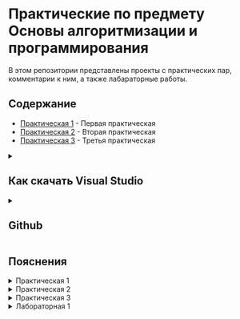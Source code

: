 # Практические по предмету Основы алгоритмизации и программирования

В этом репозитории представлены проекты с практических пар, комментарии к ним, а также лабараторные работы.

## Содержание

- [Практическая 1](./Practice1/) - Первая практическая
- [Практическая 2](./Practice2/) - Вторая практическая
- [Практическая 3](./Practice3/) - Третья практическая


<details>
<summary><h2>Как скачать Visual Studio</h2></summary>
  Переходим по <a href="https://visualstudio.microsoft.com/downloads/">ссылке</a> и скачиваем БЕСПЛАТНУЮ версию Visual Studio.
<img width="60%" height="auto" alt="изображение" src="https://github.com/user-attachments/assets/5f680a4c-cf29-48a3-a0dd-17cddbd232d4" />
</details>

<details>
<summary><h2>Github</h2></summary>
 Выберете Git в верхней панели, затем создать репозитоий Git.
  
  <img  width="60%" height="auto" alt="изображение" src="https://github.com/user-attachments/assets/5e06563a-bf4a-405d-b372-38640ee9d018" />


Затем заходите в свой аккаунт гитхаба и выставляете нужные настройки. Не делайте репозиторий приватным - я не смогу его посмотреть.
 
  <img  width="60%" height="auto" alt="изображение" src="https://github.com/user-attachments/assets/1e845414-4185-41e5-aa02-765680d59531" />

</details>

  
## Пояснения
<details>
<summary>Практическая 1 </summary>

## 1. Приветствие

```csharp
Console.WriteLine("Добро пожаловать в кофейню!");
```

- **Console** - встроенный класс в C# для работы с консолью (окно вывода программы).
- **.** (точка) - оператор доступа, позволяющий вызвать метод у объекта.
- **WriteLine** - метод класса Console для вывода текста с переходом на новую строку.
- **("Добро пожаловать в кофейню!")** - аргумент (строка текста в двойных кавычках), передаваемый методу.
- **;** (точка с запятой) - обязательный символ окончания оператора.

**Что происходит:** Программа выводит приветственное сообщение и переходит на новую строку.

## 2. Запрос имени клиента

```csharp
Console.Write("\nКак ваше имя? ");
string customerName = Console.ReadLine();
```

- **Console.Write** - метод для вывода текста без перехода на новую строку.
- **"\n"** - escape-последовательность для перевода строки (новая строка).
- **string** - тип данных для хранения текста (строки).
- **customerName** - переменная для сохранения введенного имени.
- **Console.ReadLine()** - метод для чтения строки ввода от пользователя.
- **=** - оператор присваивания, помещающий значение справа в переменную слева.

**Что происходит:** Программа выводит вопрос, ждет ввода имени и сохраняет его в переменной.

## 3. Определение констант - цен и налога

```csharp
const double CoffeePrice = 250.0;
const double TeaPrice = 150.0;
const double CroissantPrice = 100.0;
const double CakePrice = 300.0;
const double Nalog = 0.2;
```

- **const** - ключевое слово для объявления константы (неизменяемое значение).
- **double** - тип данных для дробных чисел (чисел с плавающей запятой).
- **CoffeePrice** и т.д. - имена констант (по соглашению с заглавной буквы).
- **Nalog** - константа для ставки налога (0.2 = 20%).

**Что происходит:** Создаются константы для цен товаров и налога, чтобы их можно было легко изменить в одном месте.

## 4. Объявление переменных для хранения количества товаров

```csharp
byte coffeeCups = 0;
sbyte croissants = 0;
short cakes = 0;
```

- **byte** - тип данных для целых чисел от 0 до 255 (экономит память).
- **sbyte** - знаковый байт (от -128 до 127), хотя для количества товаров лучше использовать беззнаковые типы.
- **short** - тип для целых чисел от -32,768 до 32,767.
- **= 0** - инициализация переменных нулем.

**Что происходит:** Объявляются переменные для количества заказанных товаров, инициализированные нулями.

## 5. Простой ввод количества товаров

```csharp
Console.WriteLine("\n=== Оформление заказа ===");
Console.Write("Сколько чашек кофе? ");
coffeeCups = Convert.ToByte(Console.ReadLine());
Console.Write("Сколько чашек чая? ");
byte teaCups = Convert.ToByte(Console.ReadLine());
Console.Write("Сколько круассанов? ");
croissants = Convert.ToSByte(Console.ReadLine());
Console.Write("Сколько кусков торта? ");
cakes = Convert.ToInt16(Console.ReadLine());
```

- **Console.WriteLine** - вывод заголовка с новой строкой.
- **Convert.ToByte**, **Convert.ToSByte**, **Convert.ToInt16** - методы преобразования строки ввода в соответствующий числовой тип.
- **Console.ReadLine()** - чтение ввода пользователя как строки.

**Что происходит:** Программа запрашивает количества товаров, преобразует ввод в числа и сохраняет в переменные.

## 6. Вычисление стоимости заказа

```csharp
double coffeeTotal = coffeeCups * CoffeePrice;
double teaTotal = teaCups * TeaPrice;
double croissantTotal = croissants * CroissantPrice;
double cakeTotal = cakes * CakePrice;
double subtotal = coffeeTotal + teaTotal + croissantTotal + cakeTotal;
double taxAmount = subtotal * Nalog;
double total = subtotal + taxAmount;
```

- **double** - тип для дробных чисел.
- ***** - оператор умножения.
- **+** - оператор сложения.
- **subtotal** - промежуточная сумма без налога.
- **taxAmount** - сумма налога.
- **total** - итоговая сумма с налогом.

**Что происходит:** Вычисляется стоимость каждого товара, суммируется промежуточный итог, добавляется налог и рассчитывается общая сумма.

## 7. Дополнительные данные

```csharp
DateTime orderTime = DateTime.Now;
```

- **DateTime** - класс для работы с датой и временем.
- **Now** - свойство, возвращающее текущее время.
- **orderTime** - переменная для хранения времени заказа.

**Что происходит:** Сохраняется текущее время для отображения в чеке.

## 8. Вывод информации о заказе

```csharp
Console.WriteLine("\n" + new string('=', 40));
Console.WriteLine($"Время: {orderTime:HH:mm:ss}");
Console.WriteLine($"Клиент: {customerName}");
Console.WriteLine("\n" + new string('=', 40));
if (coffeeCups > 0)
    Console.WriteLine($"Кофе: {coffeeCups} шт. - {coffeeTotal:F2} руб");
if (teaCups > 0)
    Console.WriteLine($"Чай: {teaCups} шт. - {teaTotal:F2} руб");
if (croissants > 0)
    Console.WriteLine($"Круассаны: {croissants} шт. - {croissantTotal:F2} руб");
if (cakes > 0)
    Console.WriteLine($"Торт: {cakes} шт. - {cakeTotal:F2} руб");
Console.WriteLine($"Промежуточный итог: {subtotal:F2} руб");
Console.WriteLine($"Налог (20%): {taxAmount:F2} руб");
Console.WriteLine($"Итого: {total:F2} руб");
```

- **new string('=', 40)** - создание строки из 40 символов '=' для разделителя.
- **$** - интерполированная строка для вставки значений переменных.
- **{orderTime:HH:mm:ss}** - формат вывода времени (часы:минуты:секунды).
- **if** - условный оператор, выводит только заказанные товары.
- **{... :F2}** - формат вывода числа с 2 знаками после запятой.

**Что происходит:** Выводится чек с временем, именем клиента, списком заказанных товаров, итогами и налогом.

## 9. Процесс оплаты с проверкой

```csharp
double payment = 0;
double remainingAmount = total;
while (remainingAmount > 0)
{
    Console.WriteLine($"Осталось внести: {remainingAmount:F2} руб");
    Console.Write("Введите сумму для оплаты: ");
    double currentPayment = Convert.ToDouble(Console.ReadLine());
    payment += currentPayment;
    remainingAmount = total - payment;
    if (remainingAmount > 0)
    {
        Console.WriteLine($"Внесено: {payment:F2} руб");
    }
}
```

- **while** - цикл, выполняющийся пока условие истинно (осталось доплатить).
- **Convert.ToDouble** - преобразование ввода в дробное число.
- **+=** - составной оператор присваивания (прибавление к payment).
- **if** - проверка, выводится ли сообщение о внесенной сумме.

**Что происходит:** Цикл запрашивает платежи, пока не внесена полная сумма, обновляя остаток.

## 10. Расчет сдачи

```csharp
double change = payment - total;
```

- **change** - переменная для хранения сдачи (разница между внесенным и итогом).

**Что происходит:** Рассчитывается сумма сдачи (если внесено больше, чем нужно).

## 11. Финальный чек

```csharp
Console.WriteLine($"\nОбщая сумма: {total:F2} руб");
Console.WriteLine($"Внесено: {payment:F2} руб");
if (change > 0)
{
    Console.WriteLine($"Сдача: {change:F2} руб");
}
else
{
    Console.WriteLine("Оплачено точно");
}
```

- **if-else** - проверка, есть ли сдача, и вывод соответствующего сообщения.

**Что происходит:** Выводится финальный чек с суммами и сдачей.

## 12. Прощание

```csharp
Console.WriteLine("\nСпасибо за заказ! Приходите ещё!");
Console.ReadLine();
```

- **Console.ReadLine()** - ожидание нажатия Enter перед закрытием программы.

**Что происходит:** Выводится прощальное сообщение, и программа ждет, чтобы пользователь мог прочитать результат.

</details> <details> <summary>Практическая 2</summary>

**Цель**: Закрепить работу с типами данных, переменными, преобразованием типов, простыми арифметическими и логическими операциями.
## 1. Приветствие

```csharp
Console.WriteLine("Добро пожаловать в кофейню!");
```

- **Console** – Это класс (встроенный "инструмент") в C#, который представляет окно консоли (чёрное окошко, где запускается программа). Класс – это как набор готовых функций для работы с чем-либо, в данном случае – с консолью.
- **.** (точка) – Оператор доступа. Он говорит: "Возьми объект Console и вызови у него метод, который я укажу дальше". Это как сказать "Возьми отвертку (Console) и выбери нужную биту (метод после точки)".
- **WriteLine** – Это метод (действие или команда) класса Console. Его задача – вывести переданный ему текст (или данные) на экран и перейти на новую строку (Line). Следующее сообщение будет выводиться уже с новой строки.
- **("Добро пожаловать в кофейню!")** – В скобках мы передаем аргумент (параметр) методу WriteLine. В данном случае аргумент – это строка текста, которую нужно вывести. Строки в C# всегда заключаются в двойные кавычки `" "`.
- **;** (точка с запятой) – Обязательный символ, который сообщает компилятору (программе, которая переводит наш код в машинный), что команда (оператор) закончена. Почти каждая команда в C# должна заканчиваться точкой с запятой.

**Итог строки:** Компьютер, выполняя эту команду, выводит на экран фразу "Добро пожаловать в кофейню!" и переводит курсор на следующую строку.

## 2. Запрос имени клиента

```csharp
Console.Write("\nКак ваше имя? ");
```

- **Write** – Это тоже метод класса Console. Он очень похож на WriteLine, но с одним ключевым отличием: он не переходит на новую строку после вывода. Курсор останется в конце выведенного текста.
- **"\n"** – Это специальный символ, называемый "escape-последовательность". `\n` означает перевод строки (новую строку, New Line). Он вставляется прямо в строку и заставляет консоль перейти на новую строку до вывода основного текста. Мы используем его здесь, чтобы сделать отступ от предыдущего приветствия для красоты.
- Пробел после `?` тоже важен. Он нужен, чтобы когда пользователь начнет вводить имя, оно не "слиплось" с вопросом (было "Как ваше имя?Иван" вместо "Как ваше имя? Иван").

```csharp
string customerName = Console.ReadLine();
```

- **Console.ReadLine()** – Еще один метод класса Console. Его задача – прочитать всю строку текста, которую пользователь введет с клавиатуры, и нажмет Enter. Программа "замирает" и ждет, пока пользователь не совершит это действие.
- **string** – Это ключевое слово, обозначающее тип данных "строка" (текст). Оно говорит компьютеру: "сейчас мы будем работать с текстовой информацией".
- **customerName** – Это имя переменной. Переменная – это как коробка с названием, в которой мы храним какое-то значение (число, текст и т.д.). Здесь мы создаем "коробку" с названием `customerName` (имя клиента), чтобы положить в нее то имя, которое пользователь введет.
- **=** – Оператор присваивания. Он не означает "равно" в математическом смысле. Он означает: положить то, что находится справа, в переменную, которая находится слева.
- **;** – Конец команды.

**Итог строки:** Компьютер выводит вопрос, ждет, пока пользователь введет свое имя и нажмет Enter, и затем сохраняет введенный текст в переменную `customerName` для дальнейшего использования.

## 3. Определение констант - цен и налога

```csharp
const double CoffeePrice = 250.0;
```

- **const** – Ключевое слово, которое означает, что мы объявляем константу. Константа – это тоже "коробка" для хранения значения, но с одним critical отличием: значение в этой коробке нельзя изменить после того, как его положили. Цены и налог – идеальные кандидаты в константы, так как они фиксированы и не должны меняться в процессе работы программы.
- **double** – Это ключевое слово для типа данных "число с плавающей запятой" (дробное число). Оно используется для представления чисел, у которых может быть дробная часть (например, 250.0, 120.50). Для денег почти всегда используют double или более точный decimal.
- **CoffeePrice** – Имя константы. По общепринятым правилам, имена констант пишутся с большой буквы.
- **= 250.0;** – Присваивание константе значения 250.0.

Следующие три строки делают то же самое для чая, круассанов и торта.

```csharp
const double Nalog = 0.2;
```

Здесь мы создаем константу для хранения ставки налога. 0.2 – это 20% (20/100 = 0.2).

**Почему именно константы?** Потому что если цена на кофе изменится, нам нужно будет исправить её всего в одном месте в коде (здесь), а не искать и менять везде, где она используется.

## 4. Объявление переменных для хранения количества товаров

```csharp
byte coffeeCups = 0;
```

- **byte** – Это тип данных для целых чисел. byte может хранить числа от 0 до 255. Он занимает очень мало памяти (1 байт). Мы выбираем его, потому что сложно представить, что один человек закажет больше 255 чашек кофе. Это оптимизация.
- **coffeeCups** – Имя переменной. Оно описывает свое содержимое (количество чашек кофе). Имена переменных принято писать с маленькой буквы.
- **= 0;** – Инициализация переменной. Мы не просто объявляем "коробку", но и сразу кладем в нее значение 0. Это хорошая практика, чтобы избежать ошибок, если мы случайно попытаемся использовать переменную, прежде чем что-то в нее положим.

```csharp
sbyte croissants = 0;
```

- **sbyte** – Знаковый байт (signed byte). Может хранить числа от -128 до 127. Используется редко. В данном контексте его использование не очень логично, так как количество товаров не может быть отрицательным. Лучше было бы тоже использовать byte.

```csharp
short cakes = 0;
```

- **short** – Целочисленный тип данных, который может хранить числа от -32,768 до 32,767. Он занимает 2 байта памяти. Использован на случай, если кто-то закажет очень много кусков торта. Но, опять же, для количества обычно используют int (диапазон ~ ±2 млрд) по умолчанию, так как это стандартный и наиболее эффективный тип для целых чисел в C#.

## 5. Простой ввод количества товаров

```csharp
Console.WriteLine("\n=== Оформление заказа ===");
```

Выводим заголовок для нового этапа программы. `\n` делает отступ сверху, а `===` используются для визуального выделения.

```csharp
Console.Write("Сколько чашек кофе? ");
coffeeCups = Convert.ToByte(Console.ReadLine());
```

- **Console.Write(...)** – Выводим вопрос без перевода строки.
- **Console.ReadLine()** – Как и раньше, читаем ввод пользователя. Но пользователь вводит цифры как текст (например, "5").
- **Convert.ToByte(...)** – Вот ключевой момент. Класс Convert содержит методы для преобразования одного типа данных в другой. ToByte пытается преобразовать текст, который ввел пользователь, в число типа byte.
  - **Почему это важно?** Потому что компьютер видит ввод "5" как текст (набор символов), а не как число. А нам нужно именно число, чтобы умножить его на цену. Convert.ToByte выполняет это преобразование.
- **coffeeCups = ...** – Результат преобразования (число) записывается в переменную `coffeeCups`, заменяя собой старые данные (ноль).

Аналогично происходят запросы для чая, круассанов (с преобразованием в sbyte) и торта (с преобразованием в short).

## 6. Вычисление стоимости заказа

```csharp
double coffeeTotal = coffeeCups * CoffeePrice;
```

- **coffeeCups** – Количество, которое ввел пользователь (например, 2).
- ***** – Оператор умножения.
- **CoffeePrice** – Константа с ценой (250.0).
- **double coffeeTotal = ...** – Результат умножения (2 * 250.0 = 500.0) сохраняется в новую переменную типа double с понятным именем `coffeeTotal` (общая стоимость за кофе).

То же самое делается для чая, круассанов и торта.

```csharp
double subtotal = coffeeTotal + teaTotal + croissantTotal + cakeTotal;
```

- **+** – Оператор сложения.
- Складываем все отдельные итоги в одну переменную `subtotal` (промежуточный итог) – сумму стоимости всех товаров без учета налога.

```csharp
double taxAmount = subtotal * Nalog;
```

Вычисляем сумму налога: умножаем промежуточный итог на ставку налога (0.2).

```csharp
double total = subtotal + taxAmount;
```

Вычисляем итоговую сумму к оплате: складываем стоимость товаров и сумму налога.

## 7. Дополнительные данные

```csharp
DateTime orderTime = DateTime.Now;
```

- **DateTime** – Это еще один встроенный класс для работы с датой и временем.
- **Now** – Это свойство класса DateTime. Оно возвращает текущие локальные дату и время с вашего компьютера.
- **orderTime** – Создаем переменную и сохраняем в нее текущее время. Это время будет отображено в чеке.

## 8. Вывод информации о заказе

```csharp
Console.WriteLine("\n" + new string('=', 40));
```

- **new string('=', 40)** – Создает новую строку, состоящую из символа '=', повторенного 40 раз. Это строка-разделитель.
- **+** – Оператор конкатенации (сложения) для строк. Он "склеивает" две строки в одну.
- **"\n" + ...** – Сначала переходим на новую строку, потом выводим 40 знаков =. Получится визуальная линия.

```csharp
Console.WriteLine($"Время: {orderTime:HH:mm:ss}");
```

- **$** в начале строки – признак интерполированной строки. Это очень удобный способ вставлять значения переменных прямо в текст.
- **{orderTime:HH:mm:ss}** – В фигурных скобках указывается переменная (`orderTime`) и, после двоеточия, ее формат вывода. `HH:mm:ss` означает: часы (24-часовой формат, с ведущим нулем):минуты:секунды. Например, "14:05:30".

Далее выводятся имя клиента и еще одна разделительная линия.

Блок if для вывода только заказанных товаров:

```csharp
if (coffeeCups > 0)
    Console.WriteLine($"Кофе: {coffeeCups} шт. - {coffeeTotal:F2} руб");
```

- **if (coffeeCups > 0)** – Условный оператор if (если). Он проверяет условие в скобках. Если условие истинно (количество чашек кофе больше нуля), то выполняется команда, следующая сразу за ним.
- **{coffeeTotal:F2}** – Еще один формат вывода. F2 означает: представить число как Fixed-point (число с фиксированной запятой) с 2 знаками после запятой. Это идеально для денег, чтобы всегда выводилось, например, "500.00", а не "500".

Этот if предотвращает вывод в чек строки про кофе, если пользователь не заказывал ни одной чашки. Это делает чек чище и понятнее.

Далее выводится промежуточный итог, налог и финальная сумма.

## 9. Процесс оплаты с проверкой

```csharp
double payment = 0;
double remainingAmount = total;
```

Создаем две переменные:
- **payment** – для учета общей суммы, которую уже внес клиент. Начинается с 0.
- **remainingAmount** – для хранения оставшейся суммы к оплате. Изначально равна полной сумме заказа (`total`).

```csharp
while (remainingAmount > 0)
{
    ...
}
```

- **while** – Цикл. Он повторяет блок кода в фигурных скобках `{ }` снова и снова, пока условие в круглых скобках (`remainingAmount > 0`) остается истинным. То есть, пока остаток суммы к оплате больше нуля.

Внутри цикла:

```csharp
Console.WriteLine($"Осталось внести: {remainingAmount:F2} руб");
Console.Write("Введите сумму для оплаты: ");
double currentPayment = Convert.ToDouble(Console.ReadLine());
```

- Показываем пользователю, сколько осталось доплатить.
- Ждем, пока он введет сумму очередного платежа (например, 500 рублей).
- **Convert.ToDouble** преобразует введенный текст в число и сохраняет в переменную `currentPayment` (текущий платеж).

```csharp
payment += currentPayment;
```

- **+=** – Составной оператор присваивания. Эта строка полностью эквивалентна записи `payment = payment + currentPayment;`. То есть, мы прибавляем текущий платеж к общей сумме внесенных средств.

```csharp
remainingAmount = total - payment;
```

Пересчитываем оставшуюся к оплате сумму.

```csharp
if (remainingAmount > 0)
{
    Console.WriteLine($"Внесено: {payment:F2} руб");
}
```

Если после внесения денег еще что-то осталось доплатить, выводим информацию о том, сколько уже внесено. Если сумма внесена полностью, это сообщение не выводится, и цикл while завершается.

## 10. Расчет сдачи

```csharp
double change = payment - total;
```

После выхода из цикла (когда `remainingAmount <= 0`) мы рассчитываем сдачу. Если клиент заплатил ровно или меньше (хотя цикл не даст заплатить меньше, логика не идеальна), то сдача будет равна 0 или отрицательному числу. Но обычно логику делают так, что цикл работает, пока не внесена вся сумма, поэтому `payment` будет равен `total` или больше.

## 11. Финальный чек

Выводится итоговый чек с общей суммой, внесенной суммой и расчетом сдачи. `if (change > 0)` проверяет, нужно ли давать сдачу, и выводит соответствующее сообщение.

## 12. Прощание

```csharp
Console.WriteLine("\nСпасибо за заказ! Приходите ещё!");
Console.ReadLine();

```

- Выводим прощальную фразу.
- **Console.ReadLine()** – Последняя команда. Она снова останавливает программу и ждет нажатия Enter. Это нужно, чтобы консольное окно сразу не закрылось после завершения всех расчетов, и пользователь мог спокойно прочитать финальное сообщение.

</details> <details> <summary>Практическая 3</summary>
  
## 1. Подключение пространства имен

```csharp
using System;
```

- **using** - директива для подключения пространства имен, чтобы использовать классы из него без полного имени.
- **System** - пространство имен, содержащее базовые классы C#, такие как Console.

**Что происходит:** Подключается пространство имен System для доступа к консольным функциям.

## 2. Объявление класса и главного метода

```csharp
class Program
{
    static void Main()
    {
```

- **class** - ключевое слово для объявления класса (шаблона для объектов).
- **Program** - имя класса.
- **static** - модификатор, означающий, что метод принадлежит классу, а не объекту.
- **void** - тип возврата, указывающий, что метод ничего не возвращает.
- **Main** - точка входа в программу, с которой начинается выполнение.

**Что происходит:** Создается класс Program с статическим методом Main, который является стартовой точкой программы.

## 3. Вывод меню выбора

```csharp
Console.WriteLine("Выберите приложение:");
Console.WriteLine("1 - Калькулятор");
Console.WriteLine("2 - Проверка пароля и PIN-кода");
Console.Write("Введите 1 или 2: ");
```

- **Console.WriteLine** - метод для вывода текста с новой строкой.
- **Console.Write** - метод для вывода текста без новой строки.

**Что происходит:** Программа выводит меню с двумя вариантами и запрашивает выбор пользователя.

## 4. Чтение выбора и switch-оператор

```csharp
string choice = Console.ReadLine();

switch (choice)
{
    case "1":
        RunCalculator();
        break;
    case "2":
        RunPasswordCheck();
        break;
    default:
        Console.WriteLine("Неверный выбор! Пожалуйста, введите 1 или 2.");
        break;
}
```

- **string** - тип данных для строк.
- **choice** - переменная для хранения ввода.
- **Console.ReadLine()** - метод чтения строки от пользователя.
- **switch** - оператор выбора, проверяющий значение переменной и выполняющий соответствующий блок.
- **case** - метка для конкретного значения.
- **RunCalculator()** и **RunPasswordCheck()** - вызовы методов.
- **break** - выход из switch-блока.
- **default** - блок для случаев, не совпадающих с case.

**Что происходит:** Считывается выбор, и в зависимости от него вызывается соответствующий метод или выводится сообщение об ошибке.

## 5. Финальное сообщение и ожидание выхода

```csharp
Console.WriteLine("\nНажмите любую клавишу для выхода...");
Console.ReadKey();
```

- **Console.ReadKey()** - метод для чтения нажатия клавиши (без отображения).

**Что происходит:** Программа выводит сообщение и ждет нажатия клавиши перед завершением.

## 6. Метод RunCalculator - ввод чисел

```csharp
static void RunCalculator()
{
    Console.WriteLine("\n=== КАЛЬКУЛЯТОР ===");

    Console.Write("Введите первое число: ");
    int a = Convert.ToInt32(Console.ReadLine());

    Console.Write("Введите второе число: ");
    int b = Convert.ToInt32(Console.ReadLine());
```

- **int** - тип данных для целых чисел.
- **Convert.ToInt32** - метод преобразования строки в целое число.

**Что происходит:** Вызывается метод калькулятора, выводится заголовок, и считываются два целых числа.

## 7. Арифметические операции

```csharp
Console.WriteLine($"\nАрифметические операции:");
Console.WriteLine($"{a} + {b} = {a + b}");
Console.WriteLine($"{a} - {b} = {a - b}");
Console.WriteLine($"{a} * {b} = {a * b}");
Console.WriteLine($"{a} / {b} = {(double)a / b:F2}"); // Обратите внимание на преобразование типа!
Console.WriteLine($"{a} % {b} = {a % b}");
```

- **$** - интерполяция строк для вставки значений.
- **+**, **-**, **\***, **/**, **%** - операторы сложения, вычитания, умножения, деления и остатка от деления.
- **(double)a / b** - явное преобразование a в double для точного деления.
- **:F2** - формат вывода с 2 знаками после запятой.

**Что происходит:** Выполняются и выводятся результаты арифметических операций над введенными числами.

## 8. Операторы сравнения

```csharp
Console.WriteLine($"\nРезультаты сравнения:");
Console.WriteLine($"{a} == {b} : {a == b}");
Console.WriteLine($"{a} != {b} : {a != b}");
Console.WriteLine($"{a} > {b} : {a > b}");
Console.WriteLine($"{a} < {b} : {a < b}");
Console.WriteLine($"{a} >= {b} : {a >= b}");
Console.WriteLine($"{a} <= {b} : {a <= b}");
```

- **==**, **!=**, **>**, **<**, **>=**, **<=** - операторы сравнения (равно, не равно, больше, меньше и т.д.), возвращающие bool (true/false).

**Что происходит:** Выводятся результаты сравнения двух чисел.

## 9. Метод RunPasswordCheck - ввод данных

```csharp
static void RunPasswordCheck()
{
    Console.WriteLine("\n=== ПРОВЕРКА ПАРОЛЯ И PIN-КОДА ===");

    string correctPassword = "hello123";
    int correctPin = 4567;

    Console.Write("Введите пароль: ");
    string userPassword = Console.ReadLine();

    Console.Write("Введите PIN-код: ");
    int userPin = Convert.ToInt32(Console.ReadLine());
```

**Что происходит:** Вызывается метод проверки, задаются правильные пароль и PIN, считываются введенные пользователем значения.

## 10. Проверка условий и логические операторы

```csharp
bool isPasswordCorrect = (userPassword == correctPassword);
bool isPinCorrect = (userPin == correctPin);

bool canEnterSystem = isPasswordCorrect && isPinCorrect;

Console.WriteLine($"\nПароль верный: {isPasswordCorrect}");
Console.WriteLine($"PIN верный: {isPinCorrect}");
Console.WriteLine($"Доступ в систему: {canEnterSystem}");

bool canRecoverAccess = isPasswordCorrect || isPinCorrect;
Console.WriteLine($"Можно восстановить доступ: {canRecoverAccess}");
```

- **bool** - тип данных для логических значений (true/false).
- **&&** - логический оператор И (true, если оба условия true).
- **||** - логический оператор ИЛИ (true, если хотя бы одно условие true).

**Что происходит:** Проверяется корректность пароля и PIN, рассчитывается доступ в систему (оба верны) и возможность восстановления (хотя бы один верен), выводятся результаты.
</details>

<details> <summary>Лабораторная 1</summary>

**Задание**:
Напишите программу, которая предлагает пользователю ввести два целых числа, а затем показывает меню с операциями:

<img width="187" height="199" alt="изображение" src="https://github.com/user-attachments/assets/a9f2c30a-d40e-47ae-93f8-56b2070aac8c" />


**Требования**:
Программа должна выполнять выбранную операцию и выводить результат.
При выборе деления, необходимо проверить, что делитель не равен нулю, и вывести сообщение об ошибке в случае попытки деления на ноль.
Используйте тип int для чисел и результата. При делении результат будет округляться, это нормально для этой задачи.
После вывода результата программа должна снова показывать меню, пока пользователь не выберет пункт "5. Выход".

**Дополнительно (по желанию)**:
Программа должна выводить "историю" последних 5 операций в формате 10 + 3 = 13.

**Подсказки**:
- Начните с базовой структуры:
1. Ввод двух чисел
2. Показать меню с операциями
3. Обработать выбор пользователя
4. Выполнить операцию и показать результат
5. Вернуться к шагу 1 (кроме выхода)
- Используйте цикл while с флагом continueCalculations для повторения операций

- Для выхода из программы установите флаг continueCalculations в false

- При делении обязательно проверяйте, что второе число не равно нулю

- Используйте Convert.ToInt32() для преобразования ввода в числа

- Выводите понятные сообщения об ошибках при неверном выборе операции
</details>
